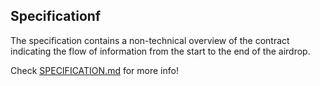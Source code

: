 
## Specificationf

The specification contains a non-technical overview of the contract indicating the flow of information from the start to the end of the airdrop.

Check [SPECIFICATION.md](./SPECIFICATION.md) for more info!
